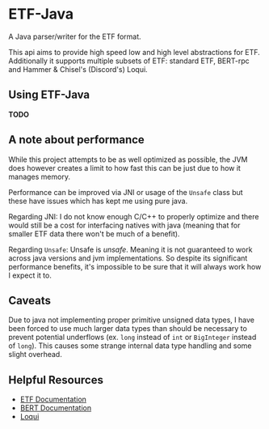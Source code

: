 # ETF-Java
A Java parser/writer for the ETF format.

This api aims to provide high speed low and high level abstractions
for ETF. Additionally it supports multiple subsets of ETF: standard ETF,
BERT-rpc and Hammer & Chisel's (Discord's) Loqui.

## Using ETF-Java
**TODO**

## A note about performance
While this project attempts to be as well optimized as possible, the JVM
does however creates a limit to how fast this can be just due to how it 
manages memory. 

Performance can be improved via JNI or usage of the `Unsafe` class
but these have issues which has kept me using pure java. 

Regarding JNI: I do not know enough C/C++ to properly optimize and there
would still be a cost for interfacing natives with java (meaning that for 
smaller ETF data there won't be much of a benefit).

Regarding `Unsafe`: Unsafe is *unsafe*. Meaning it is not guaranteed to 
work across java versions and jvm implementations. So despite its 
significant performance benefits, it's impossible to be sure that it will
always work how I expect it to.

## Caveats
Due to java not implementing proper primitive unsigned data types, I have
been forced to use much larger data types than should be necessary to 
prevent potential underflows (ex. `long` instead of `int` or `BigInteger` 
instead of `long`). This causes some strange internal data type handling
and some slight overhead.

## Helpful Resources
* [ETF Documentation](http://erlang.org/doc/apps/erts/erl_ext_dist.html)
* [BERT Documentation](http://bert-rpc.org/)
* [Loqui](https://github.com/hammerandchisel/loqui)